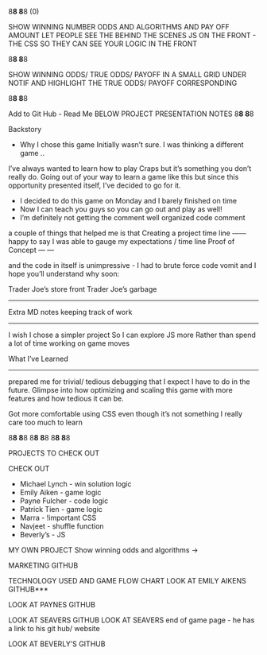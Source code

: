 

8********************8
8********************8
(0)

SHOW WINNING NUMBER ODDS AND ALGORITHMS AND PAY OFF AMOUNT
LET PEOPLE SEE THE BEHIND THE SCENES JS ON THE FRONT - THE CSS
SO THEY CAN SEE YOUR LOGIC IN THE FRONT

8********************8
8********************8

SHOW WINNING ODDS/ TRUE ODDS/ PAYOFF IN A SMALL GRID UNDER NOTIF
AND HIGHLIGHT THE TRUE ODDS/ PAYOFF CORRESPONDING


8********************8
8********************8



Add to Git Hub - Read Me
BELOW PROJECT PRESENTATION NOTES
8********************8
8********************8

Backstory
- Why I chose this game
Initially wasn’t sure.
I was thinking a different game ..

I’ve always wanted to learn how to play Craps but it’s something you don’t really do. Going out of your way to learn a game like this but since this opportunity presented itself, I’ve decided to go for it.

- I decided to do this game on Monday and I barely finished on time
- Now I can teach you guys so you can go out and play as well!
- I’m definitely not getting the comment well organized code comment


a couple of things that helped me is that 
	Creating a project time line ——
		happy to say I was able to gauge my expectations / time line
	Proof of Concept — —


and the code in itself is unimpressive - I had to brute force code vomit
and I hope you’ll understand why soon:

Trader Joe’s store front
Trader Joe’s garbage


***
Extra MD notes keeping track of work




***
I wish I chose a simpler project
So I can explore JS more
Rather than spend a lot of time working on game moves





What I’ve Learned
****

prepared me for trivial/ tedious debugging that I expect I have to do in the future.
Glimpse into how optimizing and scaling this game with more features and how tedious it can be. 

Got more comfortable using CSS even though it’s not something I really care too much to learn





8********************8
8********************8
8********************8
8********************8
8********************8
8********************8





PROJECTS TO CHECK OUT

CHECK OUT 

- Michael Lynch - win solution logic
- Emily Aiken - game logic 
- Payne Fulcher - code logic
- Patrick Tien - game logic
- Marra - !important CSS
- Navjeet - shuffle function
- Beverly’s - JS


MY OWN PROJECT
Show winning odds and algorithms -> 

MARKETING
GITHUB

TECHNOLOGY USED
AND GAME FLOW CHART
LOOK AT EMILY AIKENS GITHUB***

LOOK AT PAYNES GITHUB

LOOK AT SEAVERS GITHUB
LOOK AT SEAVERS end of game page - he has  a link to his git hub/ website

LOOK AT BEVERLY’S GITHUB
















